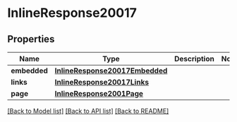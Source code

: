 # InlineResponse20017

## Properties
Name | Type | Description | Notes
------------ | ------------- | ------------- | -------------
**embedded** | [**InlineResponse20017Embedded**](InlineResponse20017Embedded.md) |  | 
**links** | [**InlineResponse20017Links**](InlineResponse20017Links.md) |  | 
**page** | [**InlineResponse2001Page**](InlineResponse2001Page.md) |  | 

[[Back to Model list]](../README.md#documentation-for-models) [[Back to API list]](../README.md#documentation-for-api-endpoints) [[Back to README]](../README.md)


